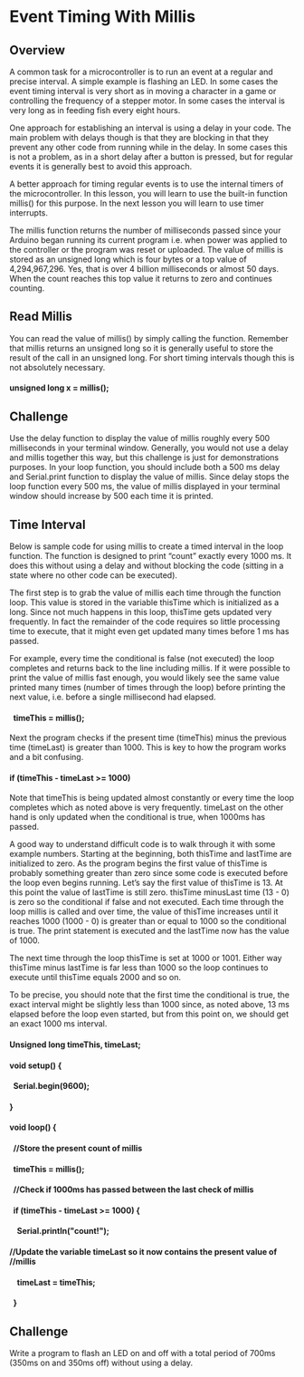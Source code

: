 # Event Timing With Millis

## Overview

A common task for a microcontroller is to run an event at a regular and precise interval. A simple example is flashing an LED. In some cases the event timing interval is very short as in moving a character in a game or controlling the frequency of a stepper motor. In some cases the interval is very long as in feeding fish every eight hours.

One approach for establishing an interval is using a delay in your code. The main problem with delays though is that they are blocking in that they prevent any other code from running while in the delay. In some cases this is not a problem, as in a short delay after a button is pressed, but for regular events it is generally best to avoid this approach.

A better approach for timing regular events is to use the internal timers of the microcontroller. In this lesson, you will learn to use the built-in function millis() for this purpose. In the next lesson you will learn to use timer interrupts.

The millis function returns the number of milliseconds passed since your Arduino began running its current program i.e. when power was applied to the controller or the program was reset or uploaded. The value of millis is stored as an unsigned long which is four bytes or a top value of 4,294,967,296. Yes, that is over 4 billion milliseconds or almost 50 days. When the count reaches this top value it returns to zero and continues counting.

## Read Millis

You can read the value of millis() by simply calling the function. Remember that millis returns an unsigned long so it is generally useful to store the result of the call in an unsigned long. For short timing intervals though this is not absolutely necessary.

#### unsigned long x = millis();

## Challenge

Use the delay function to display the value of millis roughly every 500 milliseconds in your terminal window. Generally, you would not use a delay and millis together this way, but this challenge is just for demonstrations purposes. In your loop function, you should include both a 500 ms delay and Serial.print function to display the value of millis. Since delay stops the loop function every 500 ms, the value of millis displayed in your terminal window should increase by 500 each time it is printed.

## Time Interval

Below is sample code for using millis to create a timed interval in the loop function. The function is designed to print “count” exactly every 1000 ms. It does this without using a delay and without blocking the code (sitting in a state where no other code can be executed).

The first step is to grab the value of millis each time through the function loop. This value is stored in the variable thisTime which is initialized as a long. Since not much happens in this loop, thisTime gets updated very frequently. In fact the remainder of the code requires so little processing time to execute, that it might even get updated many times before 1 ms has passed.

For example, every time the conditional is false (not executed) the loop completes and returns back to the line including millis. If it were possible to print the value of millis fast enough, you would likely see the same value printed many times (number of times through the loop) before printing the next value, i.e. before a single millisecond had elapsed.

####   timeThis = millis();

Next the program checks if the present time (timeThis) minus the previous time (timeLast) is greater than 1000. This is key to how the program works and a bit confusing.

#### if (timeThis - timeLast \>= 1000)

Note that timeThis is being updated almost constantly or every time the loop completes which as noted above is very frequently. timeLast on the other hand is only updated when the conditional is true, when 1000ms has passed.

A good way to understand difficult code is to walk through it with some example numbers. Starting at the beginning, both thisTime and lastTime are initialized to zero. As the program begins the first value of thisTime is probably something greater than zero since some code is executed before the loop even begins running. Let’s say the first value of thisTime is 13. At this point the value of lastTime is still zero. thisTime minusLast time (13 - 0) is zero so the conditional if false and not executed. Each time through the loop millis is called and over time, the value of thisTime increases until it reaches 1000 (1000 - 0) is greater than or equal to 1000 so the conditional is true. The print statement is executed and the lastTime now has the value of 1000.

The next time through the loop thisTime is set at 1000 or 1001. Either way thisTime minus lastTime is far less than 1000 so the loop continues to execute until thisTime equals 2000 and so on.

To be precise, you should note that the first time the conditional is true, the exact interval might be slightly less than 1000 since, as noted above, 13 ms elapsed before the loop even started, but from this point on, we should get an exact 1000 ms interval.

#### Unsigned long timeThis, timeLast;

#### 

#### void setup() {

####   Serial.begin(9600);

#### }

#### 

#### void loop() {

####   //Store the present count of millis

####   timeThis = millis();

####   //Check if 1000ms has passed between the last check of millis

####   if (timeThis - timeLast \>= 1000) {

####     Serial.println("count\!");

#### //Update the variable timeLast so it now contains the present value of       //millis

####     timeLast = timeThis;

####   }

## Challenge

Write a program to flash an LED on and off with a total period of 700ms (350ms on and 350ms off) without using a delay.
